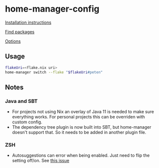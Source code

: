 # home-manager-config

[Installation instructions](https://nixos.wiki/wiki/Home_Manager)

[Find packages](https://search.nixos.org/packages)

[Options](https://nix-community.github.io/home-manager/options.html)

## Usage

```sh
flakeUri=<flake.nix uri>
home-manager switch --flake "$flakeUri#peten"
```

## Notes

### Java and SBT

- For projects not using Nix an overlay of Java 11 is needed to make sure everything works. For personal projects this can be overriden with custom config.
- The dependency tree plugin is now built into SBT, but home-manager doesn't support that. So it needs to be added in another plugin file.

### ZSH

- Autosuggestions can error when being enabled. Just need to flip the setting off/on. See [this issue](https://github.com/NixOS/nix/issues/5445)
